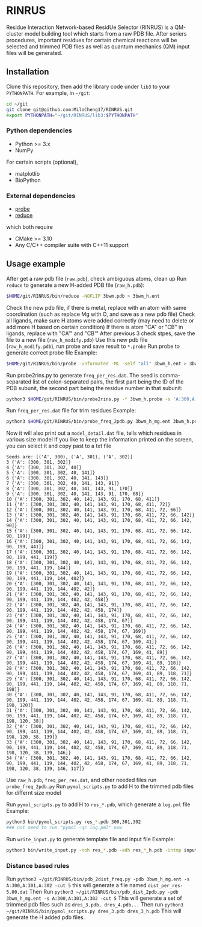 # RINRUS
Residue Interaction Network-based ResidUe Selector (RINRUS) is a QM-cluster model building tool which starts from a raw PDB file. After seriers procedures, important residues for certain chemical reactions will be selected and trimmed PDB files as well as quantum mechanics (QM) input files will be generated.

## Installation

Clone this repository, then add the library code under `lib3` to your `PYTHONPATH`. For example, in `~/git`:
``` bash
cd ~/git
git clone git@github.com:MiloCheng17/RINRUS.git
export PYTHONPATH="~/git/RINRUS/lib3:$PYTHONPATH"
```

### Python dependencies

- Python >= 3.x
- NumPy

For certain scripts (optional),
- matplotlib
- BioPython

### External dependencies

- [probe](https://github.com/rlabduke/probe)
- [reduce](https://github.com/rlabduke/reduce)

which both require
- CMake >= 3.10
- Any C/C++ compiler suite with C++11 support

## Usage example

After get a raw pdb file (`raw.pdb`), check ambiguous atoms, clean up
Run `reduce` to generate a new H-added PDB file (`raw_h.pdb`):
```bash
$HOME/git/RINRUS/bin/reduce -NOFLIP 3bwm.pdb > 3bwm_h.ent
```

Check the new pdb file, if there is metal, replace with an atom with same coordination (such as replace Mg with O, and save as a new pdb file)
Check all ligands, make sure H atoms were added correctly (may need to delete or add more H based on certain condition)
If there is atom "CA" or "CB" in ligands, replace with "CA'" and "CB'"
After previous 3 check stpes, save the file to a new file (`raw_h_modify.pdb`)
Use this new pdb file (`raw_h_modify.pdb`), run probe and save result to `*.probe`
Run probe to generate correct probe file
Example:
``` bash
$HOME/git/RINRUS/bin/probe -unformated -MC -self "all" 3bwm_h.ent > 3bwm_h.probe
```

Run probe2rins.py to generate `freq_per_res.dat`. The seed is comma-separated list of colon-separated pairs, the first part being the ID of the PDB subunit, the second part being the residue number in that subunit:
``` bash
python3 $HOME/git/RINRUS/bin/probe2rins.py -f 3bwm_h.probe -s 'A:300,A:301,A:302'
```

Run `freq_per_res.dat` file for trim residues
Example:
``` bash
python3 $HOME/git/RINRUS/bin/probe_freq_2pdb.py 3bwm_h_mg.ent 3bwm_h.probe freq_per_res.dat 'A:300,A:301,A:302'
```
Now it will also print out a `model_detail.dat` file, tells which residues in various size model
If you like to keep the information printed on the screen, you can select it and copy past to a txt file

```
Seeds are: [('A', 300), ('A', 301), ('A', 302)]
3 {'A': [300, 301, 302]}
4 {'A': [300, 301, 302, 40]}
5 {'A': [300, 301, 302, 40, 141]}
6 {'A': [300, 301, 302, 40, 141, 143]}
7 {'A': [300, 301, 302, 40, 141, 143, 91]}
8 {'A': [300, 301, 302, 40, 141, 143, 91, 170]}
9 {'A': [300, 301, 302, 40, 141, 143, 91, 170, 68]}
10 {'A': [300, 301, 302, 40, 141, 143, 91, 170, 68, 411]}
11 {'A': [300, 301, 302, 40, 141, 143, 91, 170, 68, 411, 72]}
12 {'A': [300, 301, 302, 40, 141, 143, 91, 170, 68, 411, 72, 66]}
13 {'A': [300, 301, 302, 40, 141, 143, 91, 170, 68, 411, 72, 66, 142]}
14 {'A': [300, 301, 302, 40, 141, 143, 91, 170, 68, 411, 72, 66, 142, 90]}
15 {'A': [300, 301, 302, 40, 141, 143, 91, 170, 68, 411, 72, 66, 142, 90, 199]}
16 {'A': [300, 301, 302, 40, 141, 143, 91, 170, 68, 411, 72, 66, 142, 90, 199, 441]}
17 {'A': [300, 301, 302, 40, 141, 143, 91, 170, 68, 411, 72, 66, 142, 90, 199, 441, 119]}
18 {'A': [300, 301, 302, 40, 141, 143, 91, 170, 68, 411, 72, 66, 142, 90, 199, 441, 119, 144]}
19 {'A': [300, 301, 302, 40, 141, 143, 91, 170, 68, 411, 72, 66, 142, 90, 199, 441, 119, 144, 402]}
20 {'A': [300, 301, 302, 40, 141, 143, 91, 170, 68, 411, 72, 66, 142, 90, 199, 441, 119, 144, 402, 42]}
21 {'A': [300, 301, 302, 40, 141, 143, 91, 170, 68, 411, 72, 66, 142, 90, 199, 441, 119, 144, 402, 42, 458]}
22 {'A': [300, 301, 302, 40, 141, 143, 91, 170, 68, 411, 72, 66, 142, 90, 199, 441, 119, 144, 402, 42, 458, 174]}
23 {'A': [300, 301, 302, 40, 141, 143, 91, 170, 68, 411, 72, 66, 142, 90, 199, 441, 119, 144, 402, 42, 458, 174, 67]}
24 {'A': [300, 301, 302, 40, 141, 143, 91, 170, 68, 411, 72, 66, 142, 90, 199, 441, 119, 144, 402, 42, 458, 174, 67, 169]}
25 {'A': [300, 301, 302, 40, 141, 143, 91, 170, 68, 411, 72, 66, 142, 90, 199, 441, 119, 144, 402, 42, 458, 174, 67, 169, 41]}
26 {'A': [300, 301, 302, 40, 141, 143, 91, 170, 68, 411, 72, 66, 142, 90, 199, 441, 119, 144, 402, 42, 458, 174, 67, 169, 41, 89]}
27 {'A': [300, 301, 302, 40, 141, 143, 91, 170, 68, 411, 72, 66, 142, 90, 199, 441, 119, 144, 402, 42, 458, 174, 67, 169, 41, 89, 118]}
28 {'A': [300, 301, 302, 40, 141, 143, 91, 170, 68, 411, 72, 66, 142, 90, 199, 441, 119, 144, 402, 42, 458, 174, 67, 169, 41, 89, 118, 71]}
29 {'A': [300, 301, 302, 40, 141, 143, 91, 170, 68, 411, 72, 66, 142, 90, 199, 441, 119, 144, 402, 42, 458, 174, 67, 169, 41, 89, 118, 71, 198]}
30 {'A': [300, 301, 302, 40, 141, 143, 91, 170, 68, 411, 72, 66, 142, 90, 199, 441, 119, 144, 402, 42, 458, 174, 67, 169, 41, 89, 118, 71, 198, 120]}
31 {'A': [300, 301, 302, 40, 141, 143, 91, 170, 68, 411, 72, 66, 142, 90, 199, 441, 119, 144, 402, 42, 458, 174, 67, 169, 41, 89, 118, 71, 198, 120, 38]}
32 {'A': [300, 301, 302, 40, 141, 143, 91, 170, 68, 411, 72, 66, 142, 90, 199, 441, 119, 144, 402, 42, 458, 174, 67, 169, 41, 89, 118, 71, 198, 120, 38, 139]}
33 {'A': [300, 301, 302, 40, 141, 143, 91, 170, 68, 411, 72, 66, 142, 90, 199, 441, 119, 144, 402, 42, 458, 174, 67, 169, 41, 89, 118, 71, 198, 120, 38, 139, 146]}
34 {'A': [300, 301, 302, 40, 141, 143, 91, 170, 68, 411, 72, 66, 142, 90, 199, 441, 119, 144, 402, 42, 458, 174, 67, 169, 41, 89, 118, 71, 198, 120, 38, 139, 146, 117]}
```

Use `raw_h.pdb`, `freq_per_res.dat`, and other needed files run `probe_freq_2pdb.py`
Run `pymol_scripts.py` to add H to the trimmed pdb files for differnt size model

Run `pymol_scripts.py` to add H to `res_*.pdb`, which generate a `log.pml` file
Example:
```bash
python3 bin/pymol_scripts.py res_*.pdb 300,301,302
### not need to run "pymol -qc log.pml" now
```

Run `write_input.py` to generate template file and input file
Example:
```bash
python3 bin/write_input.py -noh res_*.pdb -adh res_*_h.pdb -intmp input_templat
```

### Distance based rules

Run `python3 ~/git/RINRUS/bin/pdb_2dist_freq.py -pdb 3bwm_h_mg.ent -s A:300,A:301,A:302 -cut 5`
this will generate a file named `dist_per_res-5.00.dat`
Then Run `python3 ~/git/RINRUS/bin/pdb_dist_2pdb.py -pdb 3bwm_h_mg.ent -s A:300,A:301,A:302 -cut 5`
This will generate a set of trimmed pdb files such as `dres_3.pdb, dres_4.pdb...`
Then run `python3 ~/git/RINRUS/bin/pymol_scripts.py dres_3.pdb dres_3_h.pdb`
This will generate the H added pdb files.
